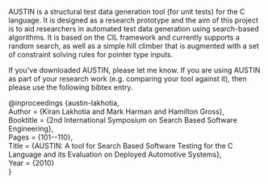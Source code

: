 AUSTIN is a structural test data generation tool (for unit tests) for the C language. It is designed as a research prototype and the aim of this project is to aid researchers in automated test data generation using search-based algorithms. It is based on the CIL framework and currently supports a random search, as well as a simple hill climber that is augmented with a set of constraint solving rules for pointer type inputs.

If you've downloaded AUSTIN, please let me know. If you are using AUSTIN as part of your research work (e.g. comparing your tool against it), then please use the following bibtex entry.

@inproceedings {austin-lakhotia,<br />
Author = {Kiran Lakhotia and Mark Harman and Hamilton Gross},<br />
Booktitle = {2nd International Symposium on Search Based Software Engineering},<br />
Pages = {101--110},<br />
Title = {AUSTIN: A tool for Search Based Software Testing for the C Language and its Evaluation on Deployed Automotive Systems},<br />
Year = {2010}<br />
}